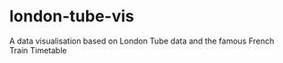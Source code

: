 london-tube-vis
===============

A data visualisation based on London Tube data and the famous French Train Timetable
